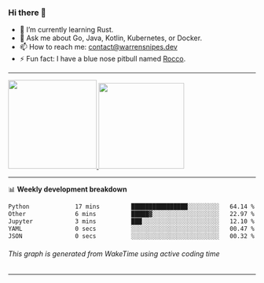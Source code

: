 ### Hi there 👋

- 🌱 I’m currently learning Rust.
- 💬 Ask me about Go, Java, Kotlin, Kubernetes, or Docker.
- 📫 How to reach me: contact@warrensnipes.dev
- ⚡ Fun fact: I have a blue nose pitbull named [Rocco](https://i.imgur.com/iLsSCKu.jpg).

-------


<a href="https://github.com/LockedThread/LockedThread">
  <img height="180em" src="https://github-readme-stats.vercel.app/api?username=LockedThread&theme=transparent&bg_color=00000000&show_icons=true&count_private=true" />
  <img height="174em" src="https://github-readme-stats.vercel.app/api/top-langs?username=LockedThread&theme=transparent&layout=compact&hide_progress=true&bg_color=00000000" />
  </a>

-------

📊 **Weekly development breakdown**
<!--START_SECTION:waka-->

```txt
Python             17 mins         ████████████████░░░░░░░░░   64.14 %
Other              6 mins          █████▓░░░░░░░░░░░░░░░░░░░   22.97 %
Jupyter            3 mins          ███░░░░░░░░░░░░░░░░░░░░░░   12.10 %
YAML               0 secs          ░░░░░░░░░░░░░░░░░░░░░░░░░   00.47 %
JSON               0 secs          ░░░░░░░░░░░░░░░░░░░░░░░░░   00.32 %
```

<!--END_SECTION:waka-->
###### *This graph is generated from WakeTime using active coding time*
-------
